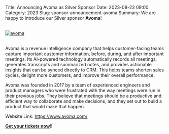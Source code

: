 Title: Announcing Avoma as Silver Sponsor
Date: 2023-08-23 09:00
Category: 2023
Slug: sponsor-announcement-avoma
Summary: We are happy to introduce our Silver sponsor **Avoma**!

<!-- PELICAN_END_SUMMARY -->
<br>
<div class="text-center">
  <a href="https://www.avoma.com/" target="_blank">
    <img src="{static}/images/sponsors/avoma.png" alt="avoma" class="img-fluid responsive-image">
  </a>
</div>
<br>

Avoma is a revenue intelligence company that helps customer-facing teams capture important customer information, before, during, and after important meetings. Its AI-powered technology automatically records all meetings, generates transcripts and summarized notes, and provides actionable insights that can be synced directly to CRM. This helps teams shorten sales cycles, delight more customers, and improve their overall performance.

Avoma was founded in 2017 by a team of experienced engineers and product managers who were frustrated with the way meetings were run in their previous jobs. They believe that meetings should be a productive and efficient way to collaborate and make decisions, and they set out to build a product that would make that happen.

Website Link: <a href="https://www.avoma.com/" target="_blank">https://www.avoma.com/</a>

**[Get your tickets now](https://konfhub.com/pyconindia2023#tickets)**!!

